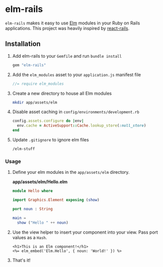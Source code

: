 # elm-rails

`elm-rails` makes it easy to use [Elm](http://elm-lang.org) modules in your Ruby on Rails applications. This project was heavily inspired by [react-rails](https://github.com/reactjs/react-rails).

## Installation

1. Add elm-rails to your `Gemfile` and run `bundle install`

    ```ruby
    gem "elm-rails"
    ```

2. Add the `elm_modules` asset to your `application.js` manifest file

    ```javascript
    //= require elm_modules
    ```

3. Create a new directory to house all Elm modules

    ```bash
    mkdir app/assets/elm
    ```

4. Disable asset caching in `config/environments/development.rb`

    ```ruby
    config.assets.configure do |env|
      env.cache = ActiveSupport::Cache.lookup_store(:null_store)
    end
    ```

5. Update `.gitignore` to ignore elm files

    ```
    /elm-stuff
    ```

### Usage

1. Define your elm modules in the `app/assets/elm` directory.

    **app/assets/elm/Hello.elm**
    ```elm
    module Hello where
    
    import Graphics.Element exposing (show)
    
    port noun : String
    
    main =
      show ("Hello " ++ noun)
    ```

2. Use the view helper to insert your component into your view. Pass port values as a `Hash`.

    ```erb
    <h1>This is an Elm component!</h1>
    <%= elm_embed('Elm.Hello', { noun: 'World!' }) %>
    ```
    
3. That's it!
